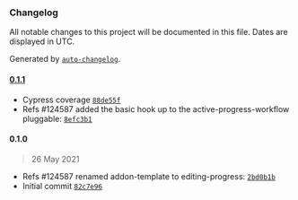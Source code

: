 ### Changelog

All notable changes to this project will be documented in this file. Dates are displayed in UTC.

Generated by [`auto-changelog`](https://github.com/CookPete/auto-changelog).

#### [0.1.1](https://github.com/eea/volto-editing-progress/compare/0.1.0...0.1.1)

- Cypress coverage [`88de55f`](https://github.com/eea/volto-editing-progress/commit/88de55fc070dc902cec92d2511d0748d5ce32d1f)
- Refs #124587 added the basic hook up to the active-progress-workflow pluggable: [`8efc3b1`](https://github.com/eea/volto-editing-progress/commit/8efc3b1973a31a59af7ba528abb418516c324ede)

#### 0.1.0

> 26 May 2021

- Refs #124587 renamed addon-template to editing-progress: [`2bd0b1b`](https://github.com/eea/volto-editing-progress/commit/2bd0b1b61398131bbdc12c01f9d47ed5b74862bf)
- Initial commit [`82c7e96`](https://github.com/eea/volto-editing-progress/commit/82c7e96c4b63a9a164c0dbae0908fceb52c213d6)
